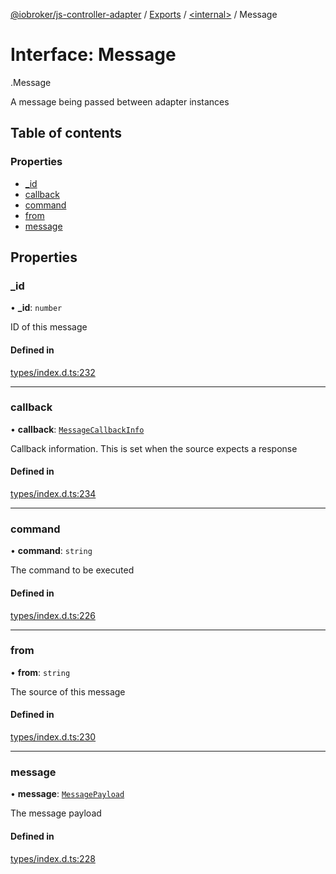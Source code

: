 [@iobroker/js-controller-adapter](../README.md) / [Exports](../modules.md) / [<internal\>](../modules/internal_.md) / Message

# Interface: Message

[<internal>](../modules/internal_.md).Message

A message being passed between adapter instances

## Table of contents

### Properties

- [\_id](internal_.Message.md#_id)
- [callback](internal_.Message.md#callback)
- [command](internal_.Message.md#command)
- [from](internal_.Message.md#from)
- [message](internal_.Message.md#message)

## Properties

### \_id

• **\_id**: `number`

ID of this message

#### Defined in

[types/index.d.ts:232](https://github.com/ioBroker/ioBroker.js-controller/blob/da5874cc/packages/types/index.d.ts#L232)

___

### callback

• **callback**: [`MessageCallbackInfo`](internal_.MessageCallbackInfo.md)

Callback information. This is set when the source expects a response

#### Defined in

[types/index.d.ts:234](https://github.com/ioBroker/ioBroker.js-controller/blob/da5874cc/packages/types/index.d.ts#L234)

___

### command

• **command**: `string`

The command to be executed

#### Defined in

[types/index.d.ts:226](https://github.com/ioBroker/ioBroker.js-controller/blob/da5874cc/packages/types/index.d.ts#L226)

___

### from

• **from**: `string`

The source of this message

#### Defined in

[types/index.d.ts:230](https://github.com/ioBroker/ioBroker.js-controller/blob/da5874cc/packages/types/index.d.ts#L230)

___

### message

• **message**: [`MessagePayload`](../modules/internal_.md#messagepayload)

The message payload

#### Defined in

[types/index.d.ts:228](https://github.com/ioBroker/ioBroker.js-controller/blob/da5874cc/packages/types/index.d.ts#L228)
